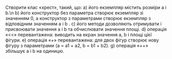 Створити клас «хрест», такий, що:
a) його екземпляр містить розміри a і b.\n
b) його конструктор без параметра створює екземпляр зі значенням 0, а конструктор з параметрами створює екземпляр з відповідним значенням a і b .
c) його методи дозволяють отримувати і присвоювати значення a і b та обчислювати значення площі.
d) операція «<<» перевантажена: виводить на екран значення a, b і площі цієї фігури.
e) операція «+» перевантажена: для двох фігур створює нову фігуру з параметрами (a = a1 + a2, b = b1 + b2).
g) операція «++» збільшує a і b на одиницю.
